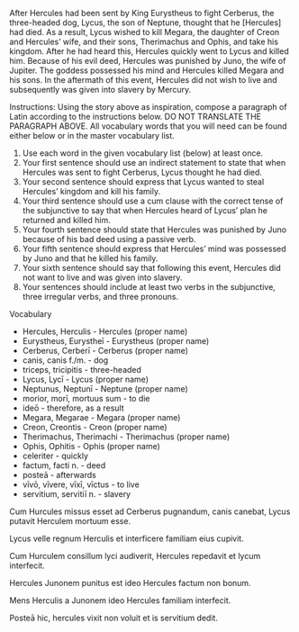 After Hercules had been sent by King Eurystheus to fight Cerberus, the three-headed dog, Lycus, the son of Neptune, thought that he [Hercules] had died. 
As a result, Lycus wished to kill Megara, the daughter of Creon and Hercules’ wife, and their sons, Therimachus and Ophis, and take his kingdom. 
After he had heard this, Hercules quickly went to Lycus and killed him. 
Because of his evil deed, Hercules was punished by Juno, the wife of Jupiter. 
The goddess possessed his mind and Hercules killed Megara and his sons. 
In the aftermath of this event, Hercules did not wish to live and subsequently was given into slavery by Mercury.

Instructions: Using the story above as inspiration, compose a paragraph of Latin according to the instructions below. 
DO NOT TRANSLATE THE PARAGRAPH ABOVE. 
All vocabulary words that you will need can be found either below or in the master vocabulary list.

1. Use each word in the given vocabulary list (below) at least once.
2. Your first sentence should use an indirect statement to state that when Hercules was sent to fight Cerberus, Lycus thought he had died.
3. Your second sentence should express that Lycus wanted to steal Hercules’ kingdom and kill his family.
4. Your third sentence should use a cum clause with the correct tense of the subjunctive to say that when Hercules heard of Lycus’ plan he returned and killed him.
5. Your fourth sentence should state that Hercules was punished by Juno because of his bad deed using a passive verb.
6. Your fifth sentence should express that Hercules’ mind was possessed by Juno and that he killed his family.
7. Your sixth sentence should say that following this event, Hercules did not want to live and was given into slavery.
8. Your sentences should include at least two verbs in the subjunctive, three irregular verbs, and three pronouns.

Vocabulary
- Hercules, Herculis - Hercules (proper name)
- Eurystheus, Eurystheī - Eurystheus (proper name)
- Cerberus, Cerberī - Cerberus (proper name)
- canis, canis f./m. - dog
- triceps, tricipitis - three-headed
- Lycus, Lycī - Lycus (proper name)
- Neptunus, Neptunī - Neptune (proper name)
- morior, morī, mortuus sum - to die
- ideō - therefore, as a result
- Megara, Megarae - Megara (proper name)
- Creon, Creontis - Creon (proper name)
- Therimachus, Therimachi - Therimachus (proper name)
- Ophis, Ophitis - Ophis (proper name)
- celeriter - quickly
- factum, facti n. - deed
- posteā - afterwards
- vīvō, vīvere, vīxī, vīctus - to live
- servitium, servitiī n. - slavery


Cum Hurcules missus esset ad Cerberus pugnandum, canis canebat, Lycus putavit Herculem mortuum esse.

Lycus velle regnum Herculis et interficere familiam eius cupivit.

Cum Hurculem consillum lyci audiverit, Hercules repedavit et lycum interfecit.

Hercules Junonem punitus est ideo Hercules factum non bonum.

Mens Herculis a Junonem ideo Hercules familiam interfecit.

Posteā hic, hercules vixit non voluit et is servitium dedit.

